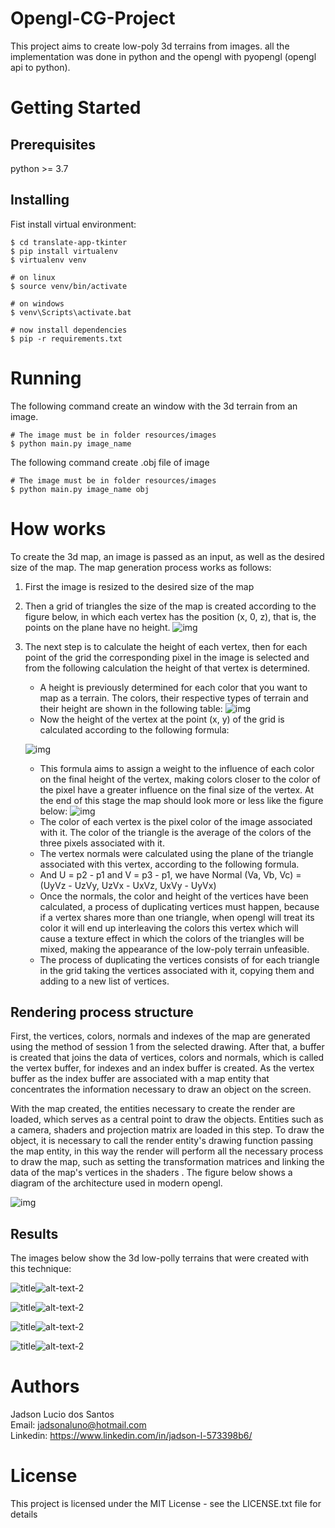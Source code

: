 # Opengl-CG-Project

This project aims to create low-poly 3d terrains from images. all the implementation was done in python and the opengl with pyopengl (opengl api to python).

# Getting Started

## Prerequisites

python >= 3.7

## Installing


Fist install virtual environment:

    $ cd translate-app-tkinter
    $ pip install virtualenv 
    $ virtualenv venv

    # on linux
    $ source venv/bin/activate

    # on windows
    $ venv\Scripts\activate.bat

    # now install dependencies
    $ pip -r requirements.txt


# Running 

The following command create an window with the 3d terrain from an image.

    # The image must be in folder resources/images
    $ python main.py image_name

The following command create .obj file of image

    # The image must be in folder resources/images
    $ python main.py image_name obj


# How works

To create the 3d map, an image is passed as an input, as well as the desired size of the map. The map generation process works as follows:

1. First the image is resized to the desired size of the map
2. Then a grid of triangles the size of the map is created according to the figure below, in which each vertex has the position (x, 0, z), that is, the points on the plane have no height.
![img](/assets/images/image7.png)
3. The next step is to calculate the height of each vertex, then for each point of the grid the corresponding pixel in the image is selected and from the following calculation the height of that vertex is determined.
    - A height is previously determined for each color that you want to map as a terrain. The colors, their respective types of terrain and their height are shown in the following table:
    ![img](/assets/images/table_colors.png)
    - Now the height of the vertex at the point (x, y) of the grid is calculated according to the following formula:
    
    ![img](/assets/images/image1.png)
    - This formula aims to assign a weight to the influence of each color on the final height of the vertex, making colors closer to the color of the pixel have a greater influence on the final size of the vertex. At the end of this stage the map should look more or less like the figure below:
    ![img](/assets/images/image13.png)
    - The color of each vertex is the pixel color of the image associated with it. The color of the triangle is the average of the colors of the three pixels associated with it.
    - The vertex normals were calculated using the plane of the triangle associated with this vertex, according to the following formula.
    - And U = p2 - p1 and V = p3 - p1, we have
      Normal (Va, Vb, Vc) = (UyVz - UzVy, UzVx - UxVz, UxVy - UyVx)
    - Once the normals, the color and height of the vertices have been calculated, a process of duplicating vertices must happen, because if a vertex shares more than one triangle, when opengl will treat its color it will end up interleaving the colors this vertex which will cause a texture effect in which the colors of the triangles will be mixed, making the appearance of the low-poly terrain unfeasible.
    - The process of duplicating the vertices consists of for each triangle in the grid taking the vertices associated with it, copying them and adding to a new list of vertices.

## Rendering process structure

First, the vertices, colors, normals and indexes of the map are generated using the method of session 1 from the selected drawing. After that, a buffer is created that joins the data of vertices, colors and normals, which is called the vertex buffer, for indexes and an index buffer is created. As the vertex buffer as the index buffer are associated with a map entity that concentrates the information necessary to draw an object on the screen.

With the map created, the entities necessary to create the render are loaded, which serves as a central point to draw the objects. Entities such as a camera, shaders and projection matrix are loaded in this step. To draw the object, it is necessary to call the render entity's drawing function passing the map entity, in this way the render will perform all the necessary process to draw the map, such as setting the transformation matrices and linking the data of the map's vertices in the shaders . The figure below shows a diagram of the architecture used in modern opengl.

![img](/assets/images/image6.png)

## Results

The images below show the 3d low-polly terrains that were created with this technique:

![title](/assets/images/image10.png)![alt-text-2](/assets/images/image11.png)

![title](/assets/images/image12.png)![alt-text-2](/assets/images/image5.png)

![title](/assets/images/image14.png)![alt-text-2](/assets/images/image17.png)

![title](/assets/images/image9.jpg)![alt-text-2](/assets/images/image15.png)


# Authors

Jadson Lucio dos Santos <br>
Email: jadsonaluno@hotmail.com <br>
Linkedin: https://www.linkedin.com/in/jadson-l-573398b6/

# License

This project is licensed under the MIT License - see the LICENSE.txt file for details